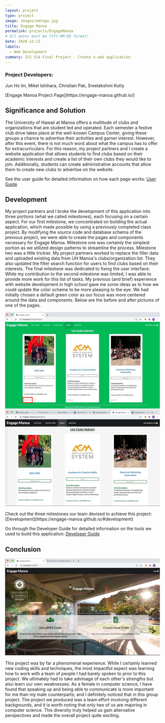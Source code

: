 ```yaml
---
layout: project
type: project
image: images/emlogo.jpg
title: Engage Manoa
permalink: projects/EngageManoa
# All dates must be YYYY-MM-DD format!
date: 2020-12-12
labels:
  - Web Development
summary: ICS 314 Final Project - Create a web application
---
```


<h3>Project Developers:</h3>
<p>Jun Ho Im, Mikel Ishihara, Christian Pak, Sreelakshmi Kutty</p>
[Engage Manoa Project Page](https://engage-manoa.github.io/)

## Significance and Solution
<p>The University of Hawaii at Manoa offers a multitude of clubs and organizations that are student led and operated. Each semester a festive club drive takes place at the well-known Campus Center, giving these groups a chance to advertise their activities and garner interest. However, after this event, there is not much word about what the campus has to offer for extracurriculars. For this reason, my project partners and I create a website application that allows students to find clubs based on their academic interests and create a list of their own clubs they would like to join. Additionally, students can create administrative accounts that allow them to create new clubs to advertise on the website.</p>

See the user guide for detailed information on how each page works: [User Guide](https://engage-manoa.github.io/#user-guide)

## Development
<p>My project partners and I broke the development of this application into three portions (what we called milestones), each focusing on a certain aspect. For our first milestone, we concentrated on building the actual application, which made possible by using a previously completed class project. By modifying the source code and database schema of the previous project, we were able to create the pages and components necessary for Engage Manoa. Milestone one was certainly the simplest portion as we utilized design patterns to streamline the process. Milestone two was a little trickier. My project partners worked to replace the filler data and uploaded existing data from UH Manoa's clubs/organization list. They also updated the filter search function for users to find clubs based on their interests. The final milestone was dedicated to fixing the user interface. While my contribution to the second milestone was limited, I was able to provide more work for this list of tasks. My previous (and brief) experience with website development in high school gave me some ideas as to how we could update the color scheme to be more pleasing to the eye. We had initially chosen a default green color as our focus was more centered around the data and components. Below are the before and after pictures of one of the pages. </p>

<img class="ui medium floated image" src="../images/emadmin1.jpg"> 
<img class="ui medium floated image" src="../images/emadmin2.jpg">

<p></p>
Check out the three milestones our team devised to achieve this project: [Development](https://engage-manoa.github.io/#development) 

Go through the Developer Guide for detailed information on the tools we used to build this application: [Developer Guide](https://engage-manoa.github.io/#developer-guide)

## Conclusion
<img class="ui small left floated image" src="../images/emlanding.jpg">
<p>This project was by far a phenomenal experience. While I certainly learned new coding skills and techniques, the most impactful aspect was learning how to work with a team of people I had barely spoken to prior to this project. We ultimately had to take advtnage of each other's strengths but also learn our own weaknesses. As a female in computer science, I have found that speaking up and being able to communicate is more important for me than my male counterparts; and I definitely noticed that in this group project. The project we produced was a team effort involving different backgrounds, and it is worth noting that only two of us are majoring in computer science. This diversity truly helped us gain alternative perspectives and made the overall project quite exciting.</p>

